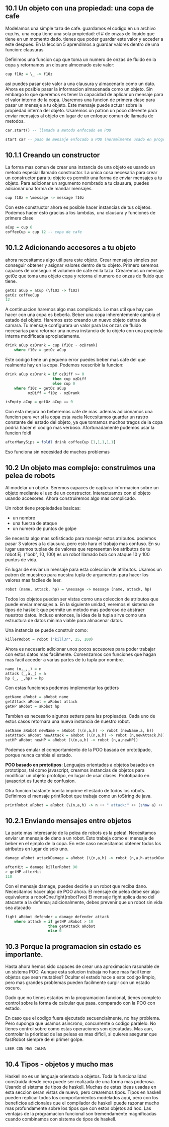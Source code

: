 
## 10.1 Un objeto con una propiedad: una copa de cafe

Modelamos una simple taza de cafe. guardamos el codigo en un archivo cup.hs, una copa tiene una sola propiedad: el # de onzas de liquido que tiene en un momento dado. tienes que poder guardar este valor y acceder a este despues. En la leccion 5 aprendimos a guardar valores dentro de una funcion: clausuras

Definimos una funcion cup que toma un numero de onzas de fluido en la copa y retornamos un closure almcenado este valor:
```hs
cup f10z = \_ -> f10z
```
asi puedes pasar este valor a una clausura y almacenarlo como un dato. Ahora es posible pasar la informacion almacenada como un objeto. Sin embargo lo que queremos es tener la capacidad de aplicar un mensaje para el valor interno de la copa. Usaremos una funcion de primera clase para pasar un mensaje a tu objeto. Este mensaje puede actuar sobre la propiedad interna del objeto. Usaremos un patron un poco diferente para enviar mensajes al objeto en lugar de un enfoque comun de llamada de metodos.

```hs
car.start() -- llamada a metodo enfocado en POO

start car -- paso de mensaje enfocado a POO (normalmente usado en programacion funcional)
```
## 10.1.1 Creando un constructor
La forma mas comun de crear una instancia de una objeto es usando un metodo especial llamado constructor. La unica cosa necesaria para crear un constructor para tu objeto es permitir una forma de enviar mensajes a tu objeto. Para adicionar un argumento nombrado a tu clausura, puedes adicionar una forma de mandar mensajes.
```hs
cup f10z = \message -> message f10z
```

Con este constructor ahora es posible hacer instancias de tus objetos.  Podemos hacer esto gracias a los lambdas, una clausura y funciones de primera clase
```hs
aCup = cup 6
coffeeCup = cup 12 -- copa de cafe
```
## 10.1.2 Adicionando accesores a tu objeto
ahora necesitamos algo util para este objeto. Crear mensajes simples par conseguir obtener y asignar valores dentro de tu objeto. Primero seremos capaces de conseguir el volumen de cafe en la taza. Crearemos un mensaje get0z que toma una objeto copa y retorna el numero de onzas de fluido que tiene.
```hs
getOz aCup = aCup (\f10z -> f10z)
getOz coffeeCup 
12
```
A continuacion haremos algo mas complicado. Lo mas util que hay que hacer con una copa es beberla. Beber una copa inherentemente cambia el estado del objeto. Haremos esto creando un nuevo objeto detras de camara. Tu mensaje configurara un valor para las onzas de fluido necesarias para retornar una nueva instancia de tu objeto con una propieda interna modificada apropiadamente.
```hs
drink aCup ozDrank = cup (f10z - ozDrank)
	where f10z = getOz aCup
```
Este codigo tiene un pequeno error puedes beber mas cafe del que realmente hay en la copa. Podemos reescribir la funcion:
```hs
drink aCup ozDrank = if ozDiff >= 0
					 then cup ozDiff
					 else cup 0
	where f10z = getOz aCup
	      ozDiff = f10z - ozDrank

isEmpty aCup = getOz aCup == 0
```
Con esta mejora no beberemos cafe de mas. ademas adicionamos una funcion para ver si la copa esta vacia
Necesitamos guardar un rastro constante del estado del objeto, ya que tomamos muchos tragos de la copa podria hacer el codigo mas verboso. Afortunadamente podemos usar la funcion foldl
```hs
afterManySips = foldl drink coffeeCup [1,1,1,1,1]
```
Eso funciona sin necesidad de muchos problemas

## 10.2 Un objeto mas complejo: construimos una pelea de robots
Al modelar un objeto. Seremos capaces de capturar informacion sobre un objeto mediante el uso de un constructor. Interactuamos con el objeto usando accesores. Ahora construiremos algo mas complicado.

Un robot tiene propiedades basicas:
- un nombre
- una fuerza de ataque
- un numero de puntos de golpe 

Se necesita algo mas sofisticado para manejar estos atributos. podemos pasar 3 valores a la clausura, pero esto hara el trabajo mas confuso. En su lugar usamos tuplas de de valores que representan los atributos de tu robot.Ej. ("bob", 10, 100) es un robot llamado bob con ataque 10 y 100 puntos de vida.

En lugar de enviar un mensaje para esta coleccion de atributos. Usamos un patron de muestreo para nuestra tupla de argumentos para hacer los valores mas faciles de leer.
```hs
robot (name, attack, hp) = \message -> message (name, attack, hp)
```
Todos los objetos pueden ser vistas como una coleccion de atributos que puede enviar mensajes a. En la siguiente unidad, veremos el sistema de tipos de haskell; que permite un metodo mas poderoso de abstraer nuestros datos. Incluso entonces, la idea de la tupla sirve como una estructura de datos minima viable para almacenar datos.

Una instancia se puede construir como:
```hs
killerRobot = robot ("kill3r", 25, 100)
```

Ahora es necesario adicionar unos pocos accesores para poder trabajar con estos datos mas facilmente. Comenzamos con funciones que hagan mas facil acceder a varias partes de tu tupla por nombre.
```hs
name (n,_,_) = n
attack (_,a,_) = a
hp (_, _,hp) = hp
```
Con estas funciones podemos implementar los getters
```hs
getName aRobot = aRobot name
getAttack aRobot = aRobot attack
getHP aRobot = aRobot hp
```
Tambien es necesario algunos setters para las propieades. Cada uno de estos casos retornara una nueva instancia de nuestro robot.
```hs
setName aRobot newName = aRobot (\(n,a,h) -> robot (newName,a, h))
setAttack aRobot newAttack = aRobot (\(n,a,h) -> robot (n,newAttack,h))
setHP aRobot newHP = aRobot (\(n,a,h) -> robot (n,a,newHP))
```
Podemos emular el comportamiento de la POO basada en prototipado, porque nunca cambia el estado.

**POO basado en prototipos**: Lenguajes orientados a objetos basados en prototipos, tal como javascript, creamos instancias de objetos para modificar un objeto prototipo, en lugar de usar clases.  Prototipado en javascript es fuente de confusion.

Otra funcion bastante bonita imprime el estado de todos los robots. Definimos el mensaje printRobot que trabaja como un toString de java.
```hs
printRobot aRobot = aRobot (\(n,a,h) -> n ++ " attack:" ++ (show a) ++ " hp:" ++ (show h))
``` 
## 10.2.1 Enviando mensajes entre objetos
La parte mas interesante de la pelea de robots es la pelea!. Necesitamos enviar un mensaje de dano a un robot. Esto trabaja como el mensaje de beber en el ejmplo de la copa. En este caso necesitamos obtener todos los atributos en lugar de solo uno.
```hs
damage aRobot attackDamage = aRobot (\(n,a,h) -> robot (n,a,h-attackDamage))

afterHit = damage killerRobot 90
> getHP afterHit
110
```
Con el mensaje damage, puedes decirle a un robot que reciba dano.
Necesitamos hacer algo de POO ahora. El mensaje de pelea debe ser algo equivalente a robotOne.fight(robotTwo)
El mensaje fight aplica dano del atacante a la defensa; adicionalmente, debes prevenir que un robot sin vida sea atacado
```hs
fight aRobot defender = damage defender attack
	where attack = if getHP aRobot > 10
				   then getAttack aRobot
				   else 0
```
## 10.3 Porque la programacion sin estado es importante.
Hasta ahora hemos sido capaces de crear una aproximacion rasonable de un sistema POO. Aunque esta solucion trabaja no hace mas facil tener objetos que sean mutables?  Ocultar el estado hace a este codigo limpio, pero mas grandes problemas pueden facilmente surgir con un estado oscuro. 

Dado que no tienes estados en la programacion funcional, tienes completo control sobre la forma de calcular que pasa. comparado con la POO con estado. 

En caso que el codigo fuera ejecutado secuencialmente, no hay problema. Pero suponga que usamos asincrono, concurrente o codigo paralelo. No tienes control sobre como estas operaciones son ejecutadas. Mas aun, controlar la prioridad de las peleas es mas dificil, si quieres asegurar que fastRobot siempre de el primer golpe.

	LEER CON MAS CALMA

## 10.4 Tipos - objetos y mucho mas
Haskell no es un lenguaje orientado a objetos. Toda la funcionalidad construida desde cero puede ser realizada de una forma mas poderosa. Usando el sistema de tipos de haskell. Muchas de estas ideas usadas en esta seccion seran vistas de nuevo, pero crearemos tipos. Tipos en haskell pueden replicar todos los comportamientos modelados aqui, pero con los beneficios adicionales que el compilador de haskell puede razonar mucho mas profundamente sobre los tipos que con estos objetos ad hoc. Las ventajas de la programacion funcional son tremendamente magnificadas cuando combinamos con sistema de tipos de haskell.

















